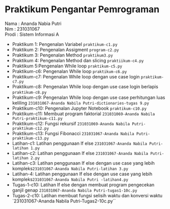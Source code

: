 # Praktikum Pengantar Pemrograman
<div> Nama  : Ananda Nabia Putri</div>
<div> Nim   : 231031067</div>
<div> Prodi : Sistem Informasi A</div>

* Praktikum 1: Pengenalan Variabel `praktikum-c1.py`
* Praktikum 2: Pengenalan Assigment `program-c2.py`
* Praktikum 3: Pengenalan Method `praktikum3.py`
* Praktikum 4: Pengenalan Method dan slicing `praktiikum-c4.py`
* Praktikum 5:Pengenalan While loop `praktikum-c5.py`
* Praktikum-c6: Pengenalan While loop `praktikum-c6.py`
* Praktikum-c7: Pengenalan While loop dengan use case login `praktikum-c7.py`
* Praktikum-c8: Pengenalan While loop dengan use case login berlapis `praktikum-c8.py`
* Praktikum-c9: Pengenalan While loop dengan use case perhitungan luas keliling `231031067-Ananda Nabila Putri-dictionaries-tugas 9.py`
* Praktikum-c10: Pengenalan Jupyter Notebook `praktikum-c10.py`
* Praktikum-c11: Membuat program faktorial `231031069-Ananda Nabila Putri-praktikum-c11.py`
* Praktikum-c12: Fungsi rekursif `231031069-Ananda Nabila Putri-praktikum-c12.py`
* Praktikum-c13: Fungsi Fibonacci `231031067-Ananda Nabila Putri-praktikum-c13.py`
* Latihan-c1: Latihan penggunaan If else `231031067-Ananda Nabila Putri-latihan 1.py`
* Latihan-c2: Latihan penggunaan If else `231031067-Ananda Nabila Putri-latihan 2.py`
* Latihan-c3: Latihan penggunaan If else dengan use case yang lebih kompleks`231031067-Ananda Nabila Putri-latihan 3.py`
* Latihan-4: Latihan penggunaan If else dengan use case yang lebih kompleks`231031067-Ananda Nabila Putri -latihan4.py`
* Tugas-1-c10: Latihan If else dengan membuat program pengecekan ganjil genap `231031067-Ananda Nabila Putri-tugas1-10c.py`
* Tugas-2-c10: Latihan membuat fungsi selisih waktu dan konversi waktu `231031067-Ananda Nabila Putri-Tugas2-10c.py``
